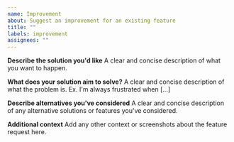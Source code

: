 ```yaml
---
name: Improvement
about: Suggest an improvement for an existing feature
title: ""
labels: improvement
assignees: ""
---
```


**Describe the solution you'd like**
A clear and concise description of what you want to happen.

**What does your solution aim to solve?**
A clear and concise description of what the problem is. Ex. I'm always frustrated when [...]

**Describe alternatives you've considered**
A clear and concise description of any alternative solutions or features you've considered.

**Additional context**
Add any other context or screenshots about the feature request here.
